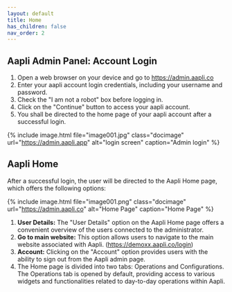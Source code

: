 ```yaml
---
layout: default
title: Home
has_children: false
nav_order: 2
---
```


## Aapli Admin Panel: Account Login 
1.	Open a web browser on your device and go to https://admin.aapli.co
2.	Enter your aapli account login credentials, including your username and password.
3.	Check the "I am not a robot" box before logging in.
4.	Click on the "Continue" button to access your aapli account.
5.	You shall be directed to the home page of your aapli account after a successful login.

{% include image.html file="image001.jpg" class="docimage" url="https://admin.aapli.app" alt="login screen" caption="Admin login" %}

## Aapli Home

After a successful login, the user will be directed to the Aapli Home page, which offers the following options:

{% include image.html file="image001.png" class="docimage" url="https://admin.aapli.co" alt="Home Page" caption="Home Page" %}

1.	**User Details:** The "User Details" option on the Aapli Home page offers a convenient overview of the users connected to the administrator.
2.	**Go to main website:** This option allows users to navigate to the main website associated with Aapli. (https://demoxx.aapli.co/login)
3.	**Account:** Clicking on the "Account" option provides users with the ability to sign out from the Aapli admin page.
4.	The Home page is divided into two tabs: Operations and Configurations. The Operations tab is opened by default, providing access to various widgets and functionalities related to day-to-day operations within Aapli.

